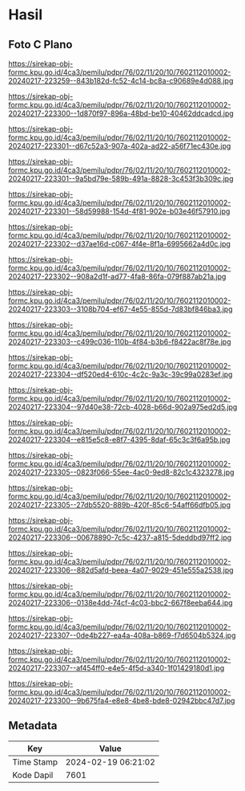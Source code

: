 # Hasil

## Foto C Plano

https://sirekap-obj-formc.kpu.go.id/4ca3/pemilu/pdpr/76/02/11/20/10/7602112010002-20240217-223259--843b182d-fc52-4c14-bc8a-c90689e4d088.jpg

https://sirekap-obj-formc.kpu.go.id/4ca3/pemilu/pdpr/76/02/11/20/10/7602112010002-20240217-223300--1d870f97-896a-48bd-be10-40462ddcadcd.jpg

https://sirekap-obj-formc.kpu.go.id/4ca3/pemilu/pdpr/76/02/11/20/10/7602112010002-20240217-223301--d67c52a3-907a-402a-ad22-a56f71ec430e.jpg

https://sirekap-obj-formc.kpu.go.id/4ca3/pemilu/pdpr/76/02/11/20/10/7602112010002-20240217-223301--9a5bd79e-589b-491a-8828-3c453f3b309c.jpg

https://sirekap-obj-formc.kpu.go.id/4ca3/pemilu/pdpr/76/02/11/20/10/7602112010002-20240217-223301--58d59988-154d-4f81-902e-b03e46f57910.jpg

https://sirekap-obj-formc.kpu.go.id/4ca3/pemilu/pdpr/76/02/11/20/10/7602112010002-20240217-223302--d37ae16d-c067-4f4e-8f1a-6995662a4d0c.jpg

https://sirekap-obj-formc.kpu.go.id/4ca3/pemilu/pdpr/76/02/11/20/10/7602112010002-20240217-223302--908a2d1f-ad77-4fa8-86fa-079f887ab21a.jpg

https://sirekap-obj-formc.kpu.go.id/4ca3/pemilu/pdpr/76/02/11/20/10/7602112010002-20240217-223303--3108b704-ef67-4e55-855d-7d83bf846ba3.jpg

https://sirekap-obj-formc.kpu.go.id/4ca3/pemilu/pdpr/76/02/11/20/10/7602112010002-20240217-223303--c499c036-110b-4f84-b3b6-f8422ac8f78e.jpg

https://sirekap-obj-formc.kpu.go.id/4ca3/pemilu/pdpr/76/02/11/20/10/7602112010002-20240217-223304--df520ed4-610c-4c2c-9a3c-39c99a0283ef.jpg

https://sirekap-obj-formc.kpu.go.id/4ca3/pemilu/pdpr/76/02/11/20/10/7602112010002-20240217-223304--97d40e38-72cb-4028-b66d-902a975ed2d5.jpg

https://sirekap-obj-formc.kpu.go.id/4ca3/pemilu/pdpr/76/02/11/20/10/7602112010002-20240217-223304--e815e5c8-e8f7-4395-8daf-65c3c3f6a95b.jpg

https://sirekap-obj-formc.kpu.go.id/4ca3/pemilu/pdpr/76/02/11/20/10/7602112010002-20240217-223305--0823f066-55ee-4ac0-9ed8-82c1c4323278.jpg

https://sirekap-obj-formc.kpu.go.id/4ca3/pemilu/pdpr/76/02/11/20/10/7602112010002-20240217-223305--27db5520-889b-420f-85c6-54aff66dfb05.jpg

https://sirekap-obj-formc.kpu.go.id/4ca3/pemilu/pdpr/76/02/11/20/10/7602112010002-20240217-223306--00678890-7c5c-4237-a815-5deddbd97ff2.jpg

https://sirekap-obj-formc.kpu.go.id/4ca3/pemilu/pdpr/76/02/11/20/10/7602112010002-20240217-223306--882d5afd-beea-4a07-9029-451e555a2538.jpg

https://sirekap-obj-formc.kpu.go.id/4ca3/pemilu/pdpr/76/02/11/20/10/7602112010002-20240217-223306--0138e4dd-74cf-4c03-bbc2-667f8eeba644.jpg

https://sirekap-obj-formc.kpu.go.id/4ca3/pemilu/pdpr/76/02/11/20/10/7602112010002-20240217-223307--0de4b227-ea4a-408a-b869-f7d6504b5324.jpg

https://sirekap-obj-formc.kpu.go.id/4ca3/pemilu/pdpr/76/02/11/20/10/7602112010002-20240217-223307--af454ff0-e4e5-4f5d-a340-1f01429180d1.jpg

https://sirekap-obj-formc.kpu.go.id/4ca3/pemilu/pdpr/76/02/11/20/10/7602112010002-20240217-223300--9b675fa4-e8e8-4be8-bde8-02942bbc47d7.jpg


## Metadata

| Key        | Value               |
| ---------- | ------------------- |
| Time Stamp | 2024-02-19 06:21:02 |
| Kode Dapil | 7601                |



